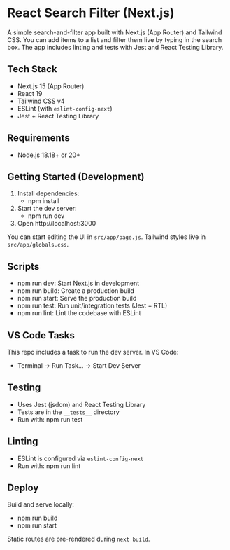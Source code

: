 # React Search Filter (Next.js)

A simple search-and-filter app built with Next.js (App Router) and Tailwind CSS. You can add items to a list and filter them live by typing in the search box. The app includes linting and tests with Jest and React Testing Library.

## Tech Stack

- Next.js 15 (App Router)
- React 19
- Tailwind CSS v4
- ESLint (with `eslint-config-next`)
- Jest + React Testing Library

## Requirements

- Node.js 18.18+ or 20+

## Getting Started (Development)

1. Install dependencies:
   - npm install
2. Start the dev server:
   - npm run dev
3. Open http://localhost:3000

You can start editing the UI in `src/app/page.js`. Tailwind styles live in `src/app/globals.css`.

## Scripts

- npm run dev: Start Next.js in development
- npm run build: Create a production build
- npm run start: Serve the production build
- npm run test: Run unit/integration tests (Jest + RTL)
- npm run lint: Lint the codebase with ESLint

## VS Code Tasks

This repo includes a task to run the dev server. In VS Code:
- Terminal → Run Task… → Start Dev Server

## Testing

- Uses Jest (jsdom) and React Testing Library
- Tests are in the `__tests__` directory
- Run with: npm run test

## Linting

- ESLint is configured via `eslint-config-next`
- Run with: npm run lint

## Deploy

Build and serve locally:
- npm run build
- npm run start

Static routes are pre-rendered during `next build`.
